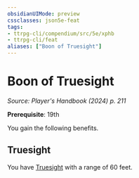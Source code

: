 ```yaml
---
obsidianUIMode: preview
cssclasses: json5e-feat
tags:
- ttrpg-cli/compendium/src/5e/xphb
- ttrpg-cli/feat
aliases: ["Boon of Truesight"]
---
```

# Boon of Truesight
*Source: Player's Handbook (2024) p. 211*  

**Prerequisite**: 19th

You gain the following benefits.

## Truesight

You have [Truesight](3-Mechanics/CLI/rules/senses.md#Truesight) with a range of 60 feet.